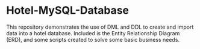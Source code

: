 # Hotel-MySQL-Database
  This repository demonstrates the use of DML and DDL to create and import data into a hotel database.
  Included is the Entity Relationship Diagram (ERD), and some scripts created to solve some basic business needs.
